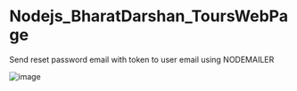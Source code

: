 # Nodejs_BharatDarshan_ToursWebPage

Send reset password email with token to user email using NODEMAILER

![image](https://github.com/Aishwarya9425/Nodejs_BharatDarshan_ToursWebPage/assets/51038336/91117737-7430-4513-877d-ef05fa3c109c)
